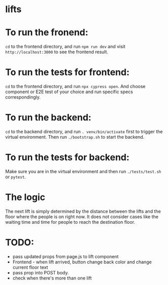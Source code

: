 # lifts

# To run the fronend:
```cd``` to the frontend directory, and run ```npm run dev``` and visit ```http://localhost:3000``` to see the frontend result.

# To run the tests for frontend:
```cd``` to the frontend directory, and run ```npx cypress open```. And choose component or E2E test of your choice and run specific specs correspondingly.

# To run the backend:
```cd``` to the backend directory, and run ```. venv/bin/activate``` first to trigger the virtual environment. Then run ```./bootstrap.sh``` to start the backend.

# To run the tests for backend:
Make sure you are in the virtual environment and then run ```./tests/test.sh``` or ```pytest```.

# The logic
The next lift is simply determined by the distance between the lifts and the floor where the people is on right now. It does not consider cases like the waiting time and time for people to reach the destination floor.

# TODO:
* pass updated props from page.js to lift component
* Frontend - when lift arrived, button change back color and change current floor text
* pass prop into POST body.
* check when there's more than one lift